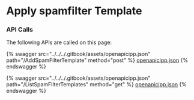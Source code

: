 # Apply spamfilter Template

### API Calls

The following APIs are called on this page:

{% swagger src="../../../.gitbook/assets/openapicipp.json" path="/AddSpamFilterTemplate" method="post" %}
[openapicipp.json](../../../.gitbook/assets/openapicipp.json)
{% endswagger %}

{% swagger src="../../../.gitbook/assets/openapicipp.json" path="/ListSpamFilterTemplates" method="get" %}
[openapicipp.json](../../../.gitbook/assets/openapicipp.json)
{% endswagger %}

